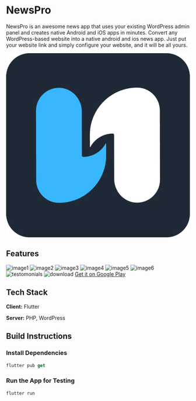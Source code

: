 # NewsPro

NewsPro is an awesome news app that uses your existing WordPress admin panel and creates native Android and iOS apps in minutes. Convert any WordPress-based website into a native android and ios news app. Just put your website link and simply configure your website, and it will be all yours.

![Logo](./assets/others/logo.png)

## Features

![image1](https://i.imgur.com/MR7hJ5P.png)
![image2](https://i.imgur.com/zA6YG0i.png)
![image3](https://i.imgur.com/cRD7AxO.png)
![image4](https://i.imgur.com/Gmlpeuk.png)
![image5](https://i.imgur.com/AGluAXs.png)
![image6](https://i.imgur.com/TJ9itYb.png)
![testomonials](https://i.imgur.com/HCdLK0P.png)
![download](https://i.imgur.com/6pqLJHP.png)
[Get it on Google Play]((<https://play.google.com/store/apps/details?id=com.abdulmomin.newspro&pcampaignid=pcampaignidMKT-Other-global-all-co-prtnr-py-PartBadge-Mar2515-1>))

## Tech Stack

**Client:** Flutter

**Server:** PHP, WordPress


## Build Instructions

### Install Dependencies
```dart
flutter pub get
```

### Run the App for Testing
```dart
flutter run
```